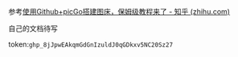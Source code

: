 参考[使用Github+picGo搭建图床，保姆级教程来了 - 知乎 (zhihu.com)](https://zhuanlan.zhihu.com/p/489236769)

自己的文档待写

token:`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`

